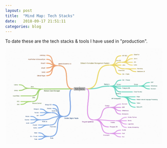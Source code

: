 ```yaml
---
layout: post
title:  "Mind Map: Tech Stacks"
date:   2018-09-17 21:51:11
categories: blog
---
```


To date these are the tech stacks & tools I have used in "production".


<div class="">
<img src="https://raw.githubusercontent.com/bawn92/bawn92.github.io/master/assets/img/image%20(65).png"/>
</div>
